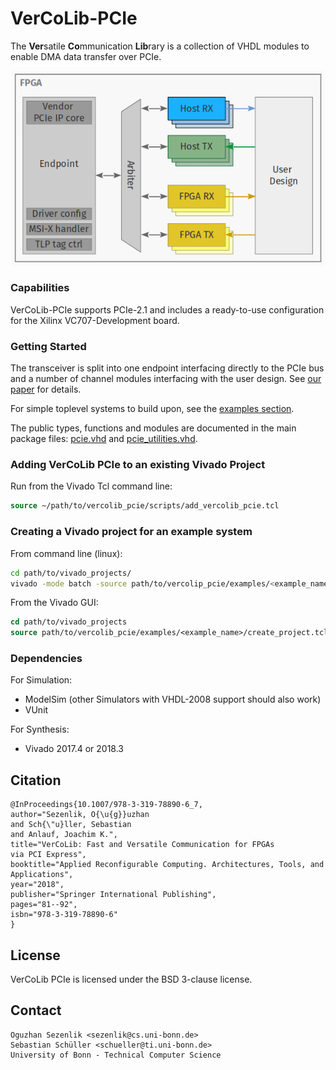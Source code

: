 VerCoLib-PCIe
=============

The **Ver**satile **Co**mmunication **Lib**rary is a collection of VHDL modules to enable DMA data transfer over PCIe.

![Overview](./transceiver.png)

### Capabilities

VerCoLib-PCIe supports PCIe-2.1 and includes a ready-to-use configuration for the Xilinx VC707-Development board.

### Getting Started

The transceiver is split into one endpoint interfacing directly to the PCIe bus
and a number of channel modules interfacing with the user design.
See [our paper](https://www.ti.uni-bonn.de/static/research/publications/arc_2018_vercolib.pdf) for details.

For simple toplevel systems to build upon, see the [examples section](./examples).

The public types, functions and modules are documented in the main package files:
[pcie.vhd](./hardware/src/pcie.vhd) and [pcie_utilities.vhd](./hardware/src/pcie_utilities.vhd).


### Adding VerCoLib PCIe to an existing Vivado Project
Run from the Vivado Tcl command line:
```tcl
source ~/path/to/vercolib_pcie/scripts/add_vercolib_pcie.tcl
```

### Creating a Vivado project for an example system
From command line (linux):
```bash
cd path/to/vivado_projects/
vivado -mode batch -source path/to/vercolip_pcie/examples/<example_name>/create_project.tcl
```

From the Vivado GUI:
```tcl
cd path/to/vivado_projects
source path/to/vercolib_pcie/examples/<example_name>/create_project.tcl
```


### Dependencies
For Simulation:
* ModelSim (other Simulators with  VHDL-2008 support should also work)
* VUnit

For Synthesis:
* Vivado 2017.4 or 2018.3


Citation
--------
```
@InProceedings{10.1007/978-3-319-78890-6_7,
author="Sezenlik, O{\u{g}}uzhan
and Sch{\"u}ller, Sebastian
and Anlauf, Joachim K.",
title="VerCoLib: Fast and Versatile Communication for FPGAs via PCI Express",
booktitle="Applied Reconfigurable Computing. Architectures, Tools, and Applications",
year="2018",
publisher="Springer International Publishing",
pages="81--92",
isbn="978-3-319-78890-6"
}

```

License
-------

VerCoLib PCIe is licensed under the BSD 3-clause license.

Contact
-------

```
Oguzhan Sezenlik <sezenlik@cs.uni-bonn.de>
Sebastian Schüller <schueller@ti.uni-bonn.de>
University of Bonn - Technical Computer Science
```
